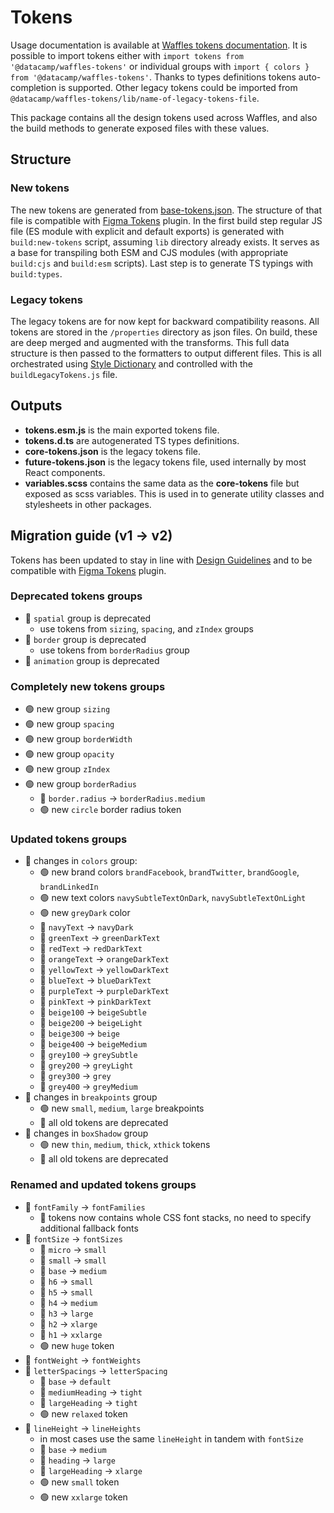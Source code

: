 # Tokens

Usage documentation is available at [Waffles tokens documentation](https://waffles.datacamp.com/components/tokens/).
It is possible to import tokens either with `import tokens from '@datacamp/waffles-tokens'` or individual groups with `import { colors } from '@datacamp/waffles-tokens'`. Thanks to types definitions tokens auto-completion is supported. Other legacy tokens could be imported from `@datacamp/waffles-tokens/lib/name-of-legacy-tokens-file`.

This package contains all the design tokens used across Waffles, and also the build methods to generate exposed files with these values.

## Structure

### New tokens

The new tokens are generated from [base-tokens.json](base-tokens.json). The structure of that file is compatible with [Figma Tokens](https://www.figma.com/community/plugin/843461159747178978/Figma-Tokens) plugin. In the first build step regular JS file (ES module with explicit and default exports) is generated with `build:new-tokens` script, assuming `lib` directory already exists. It serves as a base for transpiling both ESM and CJS modules (with appropriate `build:cjs` and `build:esm` scripts). Last step is to generate TS typings with `build:types`.

### Legacy tokens

The legacy tokens are for now kept for backward compatibility reasons. All tokens are stored in the `/properties` directory as json files. On build, these are deep merged and augmented with the transforms. This full data structure is then passed to the formatters to output different files. This is all orchestrated using [Style Dictionary](https://amzn.github.io/style-dictionary/#/) and controlled with the `buildLegacyTokens.js` file.

## Outputs

- **tokens.esm.js** is the main exported tokens file.
- **tokens.d.ts** are autogenerated TS types definitions.
- **core-tokens.json** is the legacy tokens file.
- **future-tokens.json** is the legacy tokens file, used internally by most React components.
- **variables.scss** contains the same data as the **core-tokens** file but exposed as scss variables. This is used in to generate utility classes and stylesheets in other packages.

## Migration guide (v1 -> v2)

Tokens has been updated to stay in line with [Design Guidelines](https://www.figma.com/file/Flh00IKR70ff0bRvFW2Iou/%5BDC%5D-Design-Guidelines-Exploration?node-id=376%3A1144) and to be compatible with [Figma Tokens](https://www.figma.com/community/plugin/843461159747178978/Figma-Tokens) plugin.

### Deprecated tokens groups
- 🚨 `spatial` group is deprecated
  - use tokens from `sizing`, `spacing`, and `zIndex` groups
- 🚨 `border` group is deprecated
  - use tokens from `borderRadius` group
- 🚨 `animation` group is deprecated

### Completely new tokens groups

- 🟢 new group `sizing`
- 🟢 new group `spacing`
- 🟢 new group `borderWidth`
- 🟢 new group `opacity`
- 🟢 new group `zIndex`
- 🟢 new group `borderRadius`
  - 🚨 `border.radius` -> `borderRadius.medium`
  - 🟢 new `circle` border radius token

### Updated tokens groups

- 🔄 changes in `colors` group:
  - 🟢 new brand colors `brandFacebook`, `brandTwitter`, `brandGoogle`, `brandLinkedIn`
  - 🟢 new text colors `navySubtleTextOnDark`, `navySubtleTextOnLight`
  - 🟢 new `greyDark` color
  - 🚨 `navyText` -> `navyDark`
  - 🚨 `greenText` -> `greenDarkText`
  - 🚨 `redText` -> `redDarkText`
  - 🚨 `orangeText` -> `orangeDarkText`
  - 🚨 `yellowText` -> `yellowDarkText`
  - 🚨 `blueText` -> `blueDarkText`
  - 🚨 `purpleText` -> `purpleDarkText`
  - 🚨 `pinkText` -> `pinkDarkText`
  - 🚨 `beige100` -> `beigeSubtle`
  - 🚨 `beige200` -> `beigeLight`
  - 🚨 `beige300` -> `beige`
  - 🚨 `beige400` -> `beigeMedium`
  - 🚨 `grey100` -> `greySubtle`
  - 🚨 `grey200` -> `greyLight`
  - 🚨 `grey300` -> `grey`
  - 🚨 `grey400` -> `greyMedium`
- 🔄 changes in `breakpoints` group
  - 🟢 new `small`, `medium`, `large` breakpoints
  - 🚨 all old tokens are deprecated
- 🔄 changes in `boxShadow` group
  - 🟢 new `thin`, `medium`, `thick`, `xthick` tokens
  - 🚨 all old tokens are deprecated

### Renamed and updated tokens groups

- 🔄 `fontFamily` -> `fontFamilies`
  - 🚨 tokens now contains whole CSS font stacks, no need to specify additional fallback fonts
- 🔄 `fontSize` -> `fontSizes`
  - 🚨 `micro` -> `small`
  - 🚨 `small` -> `small`
  - 🚨 `base` -> `medium`
  - 🚨 `h6` -> `small`
  - 🚨 `h5` -> `small`
  - 🚨 `h4` -> `medium`
  - 🚨 `h3` -> `large`
  - 🚨 `h2` -> `xlarge`
  - 🚨 `h1` -> `xxlarge`
  - 🟢 new `huge` token
- 🔄 `fontWeight` -> `fontWeights`
- 🔄 `letterSpacings` -> `letterSpacing`
  - 🚨 `base` -> `default`
  - 🚨 `mediumHeading` -> `tight`
  - 🚨 `largeHeading` -> `tight`
  - 🟢 new `relaxed` token
- 🔄 `lineHeight` -> `lineHeights`
  - in most cases use the same `lineHeight` in tandem with `fontSize`
  - 🚨 `base` -> `medium`
  - 🚨 `heading` -> `large`
  - 🚨 `largeHeading` -> `xlarge`
  - 🟢 new `small` token
  - 🟢 new `xxlarge` token
